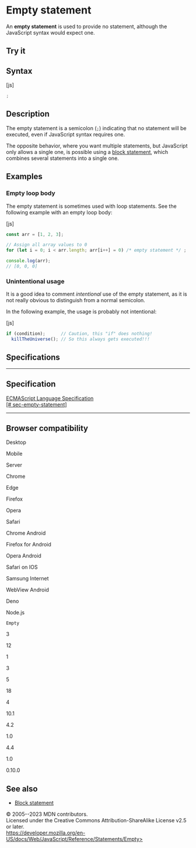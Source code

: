 Empty statement
===============

 
An **empty statement** is used to provide no statement, although the
JavaScript syntax would expect one.


 
Try it 
------

 



 
Syntax
------

 
 
 
[js]


```js
;
```




 
Description
-----------

 
The empty statement is a semicolon (`;`) indicating that no statement
will be executed, even if JavaScript syntax requires one.

The opposite behavior, where you want multiple statements, but
JavaScript only allows a single one, is possible using a [block
statement](block), which combines several statements into a single one.



 
Examples
--------


 
### Empty loop body 

 
The empty statement is sometimes used with loop statements. See the
following example with an empty loop body:

 
 
[js]


```js
const arr = [1, 2, 3];

// Assign all array values to 0
for (let i = 0; i < arr.length; arr[i++] = 0) /* empty statement */ ;

console.log(arr);
// [0, 0, 0]
```




 
### Unintentional usage 

 
It is a good idea to comment *intentional* use of the empty statement,
as it is not really obvious to distinguish from a normal semicolon.

In the following example, the usage is probably not intentional:

 
 
[js]


```js
if (condition);      // Caution, this "if" does nothing!
  killTheUniverse(); // So this always gets executed!!!
```




Specifications
--------------

 
  -------------------------------------------------------------------------------------------------------------------------------------------
  Specification
  -------------------------------------------------------------------------------------------------------------------------------------------
  [ECMAScript Language Specification\
  [\#
  sec-empty-statement]](https://tc39.es/ecma262/multipage/ecmascript-language-statements-and-declarations.html#sec-empty-statement)

  -------------------------------------------------------------------------------------------------------------------------------------------


Browser compatibility 
---------------------

 


Desktop

Mobile

Server

Chrome

Edge

Firefox

Opera

Safari

Chrome Android

Firefox for Android

Opera Android

Safari on IOS

Samsung Internet

WebView Android

Deno

Node.js

`Empty`

3

12

1

3

5

18

4

10.1

4.2

1.0

4.4

1.0

0.10.0

 
See also 
--------

 
-   [Block statement](block)



 
© 2005--2023 MDN contributors.\
Licensed under the Creative Commons Attribution-ShareAlike License v2.5
or later.\
https://developer.mozilla.org/en-US/docs/Web/JavaScript/Reference/Statements/Empty>

